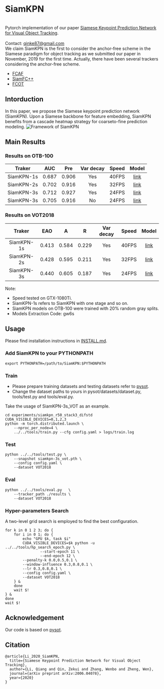 # SiamKPN
<br/>Pytorch implementation of our paper [Siamese Keypoint Prediction Network for Visual Object Tracking](https://arxiv.org/abs/2006.04078).</br> 
<br/>Contact: [qinke87@gmail.com](qinke87@gmail.com)</br> 
We claim SiamKPN is the first to consider the anchor-free scheme in the Siamese paradigm for object tracking as we submitted our paper in November, 2019 for the first time. Actually, there have been several trackers considering the anchor-free scheme.
- [FCAF](https://ieeexplore.ieee.org/abstract/document/8817955)
- [SiamFC++](https://arxiv.org/abs/1911.06188)
- [FCOT](https://arxiv.org/abs/2004.07109)
## Intorduction
In this paper, we propose the Siamese keypoint prediction network (SiamKPN). Upon a Siamese backbone for feature embedding, SiamKPN benefits from a cascade heatmap strategy for coarseto-fine prediction modeling.
![Framework of SiamKPN](https://github.com/ZekuiQin/SiamKPN/blob/master/images/framework.png)

## Main Results

### Results on OTB-100
|   Traker  | AUC | Pre | Var decay| Speed | Model |
|:---------:|:---:|:---:|:--------:|:-----:|:-----:|
|SiamKPN-1s |0.687|0.906|    Yes   | 40FPS |[link](https://pan.baidu.com/s/1MJwiYxXifKk5h43hmHYVpw)|
|SiamKPN-2s |0.702|0.916|    Yes   | 32FPS |[link](https://pan.baidu.com/s/1MJwiYxXifKk5h43hmHYVpw)|
|SiamKPN-3s |0.712|0.927|    Yes   | 24FPS |[link](https://pan.baidu.com/s/1MJwiYxXifKk5h43hmHYVpw)|
|SiamKPN-3s |0.705|0.916|     No   | 24FPS |[link](https://pan.baidu.com/s/1MJwiYxXifKk5h43hmHYVpw)|    
### Results on VOT2018
|   Traker  | EAO |   A |  R  | Var decay| Speed | Model |
|:---------:|:---:|:---:|:---:|:--------:|:-----:|:-----:|
|SiamKPN-1s |0.413|0.584|0.229|   Yes    | 40FPS |[link](https://pan.baidu.com/s/1MJwiYxXifKk5h43hmHYVpw)|
|SiamKPN-2s |0.428|0.595|0.211|   Yes    | 32FPS |[link](https://pan.baidu.com/s/1MJwiYxXifKk5h43hmHYVpw)|
|SiamKPN-3s |0.440|0.605|0.187|   Yes    | 24FPS |[link](https://pan.baidu.com/s/1MJwiYxXifKk5h43hmHYVpw)|

Note:
- Speed tested on GTX-1080Ti.
- SiamKPN-1s refers to SiamKPN with one stage and so on.
- SiamKPN models on OTB-100 were trained with 20% random gray splits.
- Models Extraction Code: gw6s

## Usage
Please find installation instructions in [INSTALL.md](https://github.com/ZekuiQin/SiamKPN/blob/master/INSTALL.md).
### Add SiamKPN to your PYTHONPATH
```export PYTHONPATH=/path/to/SiamKPN:$PYTHONPATH```
### Train
- Please prepare training datasets and testing datasets refer to [pysot](https://github.com/STVIR/pysot#introduction).
- Change the dataset paths to yours in pysot/datasets/dataset.py, tools/test.py and tools/eval.py.  

Take the usage of SiamKPN-3s_VOT as an example.
```
cd experiments/siamkpn_r50_stack3_difstd
CUDA_VISIBLE_DEVICES=0,1,2,3
python -m torch.distributed.launch \
    --nproc_per_node=4 \
    ../../tools/train.py --cfg config.yaml > logs/train.log
```
### Test
```
python ../../tools/test.py \
    --snapshot siamkpn-3s_vot.pth \
    --config config.yaml \
    --dataset VOT2018 
```
### Eval
```
python ../../tools/eval.py   \
    --tracker_path ./results \
    --dataset VOT2018
```
### Hyper-parameters Search
A two-level grid search is employed to find the best configuration.
```
for k in 0 1 2 3; do {
    for i in 0 1; do {
        echo "GPU $k, task $i"
        CUDA_VISIBLE_DEVICES=$k python -u ../../tools/hp_search_epoch.py \
                --start-epoch 11 \
                --end-epoch 12 \
        --penalty-k 0.0,0.5,0.1 \
        --window-influence 0.3,0.8,0.1 \
        --lr 0.3,0.8,0.1 \
        --config config.yaml \
        --dataset VOT2018
    } &
    done
    wait $!
} &
done
wait $!
```
## Acknowledgement
Our code is based on [pysot](https://github.com/STVIR/pysot#introduction).

## Citation

	@article{Li_2020_SiamKPN,  
  	  title={Siamese Keypoint Prediction Network for Visual Object Tracking},  
  	  author={Li, Qiang and Qin, Zekui and Zhang, Wenbo and Zheng, Wen},  
   	  journal={arXiv preprint arXiv:2006.04078},  
  	  year={2020}  
	}